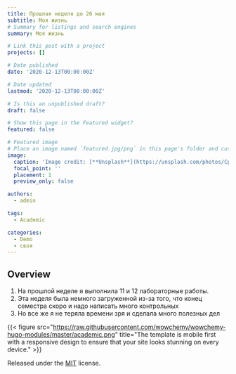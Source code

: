 ```yaml
---
title: Прошлая неделя до 26 мая
subtitle: Моя жизнь
# Summary for listings and search engines
summary: Моя жизнь

# Link this post with a project
projects: []

# Date published
date: '2020-12-13T00:00:00Z'

# Date updated
lastmod: '2020-12-13T00:00:00Z'

# Is this an unpublished draft?
draft: false

# Show this page in the Featured widget?
featured: false

# Featured image
# Place an image named `featured.jpg/png` in this page's folder and customize its options here.
image:
  caption: 'Image credit: [**Unsplash**](https://unsplash.com/photos/CpkOjOcXdUY)'
  focal_point: ''
  placement: 1
  preview_only: false

authors:
  - admin

tags:
  - Academic

categories:
  - Demo
  - своя
---
```


## Overview

1. На прошлой неделе я выполнила 11 и 12 лабораторные работы.
2. Эта неделя была немного загруженной из-за того, что конец семестра скоро и надо написать много контрольных
3. Но все же я не теряла времени зря и сделала много полезных дел

{{< figure src="https://raw.githubusercontent.com/wowchemy/wowchemy-hugo-modules/master/academic.png" title="The template is mobile first with a responsive design to ensure that your site looks stunning on every device." >}}


Released under the [MIT](https://github.com/wowchemy/wowchemy-hugo-modules/blob/master/LICENSE.md) license.
